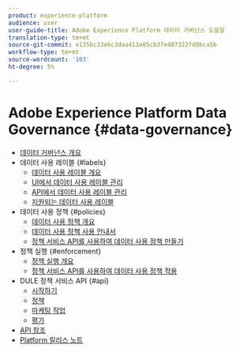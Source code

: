 ```yaml
---
product: experience-platform
audience: user
user-guide-title: Adobe Experience Platform 데이터 거버넌스 도움말
translation-type: tm+mt
source-git-commit: e135bc33e6c3daa411e85cb37e407322fd0bca5b
workflow-type: tm+mt
source-wordcount: '103'
ht-degree: 5%

---
```



# Adobe Experience Platform Data Governance {#data-governance}

* [데이터 거버넌스 개요](home.md)
* 데이터 사용 레이블 {#labels}
   * [데이터 사용 레이블 개요](labels/overview.md)
   * [UI에서 데이터 사용 레이블 관리](labels/user-guide.md)
   * [API에서 데이터 사용 레이블 관리](labels/api.md)
   * [지원되는 데이터 사용 레이블](labels/reference.md)
* 데이터 사용 정책 {#policies}
   * [데이터 사용 정책 개요](policies/overview.md)
   * [데이터 사용 정책 사용 안내서](policies/user-guide.md)
   * [정책 서비스 API를 사용하여 데이터 사용 정책 만들기](policies/create.md)
* 정책 실행 {#enforcement}
   * [정책 실행 개요](enforcement/overview.md)
   * [정책 서비스 API를 사용하여 데이터 사용 정책 적용](enforcement/api-enforcement.md)
* DULE 정책 서비스 API {#api}
   * [시작하기](api/getting-started.md)
   * [정책](api/policies.md)
   * [마케팅 작업](api/marketing-actions.md)
   * [평가](api/evaluation.md)
* [API 참조](https://www.adobe.io/apis/experienceplatform/home/api-reference.html#!acpdr/swagger-specs/dule-policy-service.yaml)
* [Platform 릴리스 노트](https://www.adobe.com/go/platform-release-notes-en)
